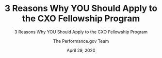 ---
layout: resources-landing
title: 3 Reasons Why YOU Should Apply to the CXO Fellowship Program
subtitle: 3 Reasons Why YOU Should Apply to the CXO Fellowship Program
filler:  To find out what the CXO Fellowship program looks like and how it impacts participants on a daily basis, we took a peek behind the curtain and saw for ourselves just how transformative this program can be.
external_link: https://trumpadministration.archives.performance.gov/3-reasons-why-you-should-apply-to-CXO-fellowship-program/
type: CXO Fellows
date: April 29, 2020
has_date: 'yes'
author: The Performance.gov Team
---